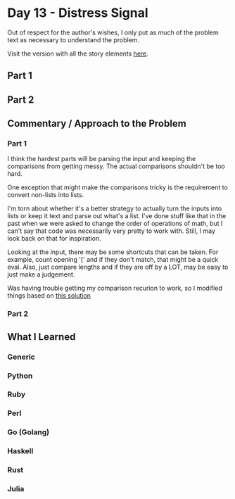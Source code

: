 # Day 13 - Distress Signal

Out of respect for the author's wishes, I only put as much of the problem text as necessary to understand the problem.

Visit the version with all the story elements [here](https://adventofcode.com/2022/day/13).

## Part 1

## Part 2

## Commentary / Approach to the Problem
### Part 1
I think the hardest parts will be parsing the input and keeping the comparisons from getting messy. The actual comparisons shouldn't be too hard.

One exception that might make the comparisons tricky is the requirement to convert non-lists into lists. 

I'm torn about whether it's a better strategy to actually turn the inputs into lists or keep it text and parse out what's a list. I've done stuff like that in the past when 
we were asked to change the order of operations of math, but I can't say that code was necessarily very pretty to work with. 
Still, I may look back on that for inspiration. 

Looking at the input, there may be some shortcuts that can be taken. For example, count opening '[' and if they don't match, that might be a quick eval.
Also, just compare lengths and if they are off by a LOT, may be easy to just make a judgement.

Was having trouble getting my comparison recurion to work, so I modified things based on [this solution](https://www.reddit.com/r/adventofcode/comments/zkmyh4/comment/j098dd5/?utm_source=share&utm_medium=web2x&context=3) 

### Part 2
## What I Learned

### Generic

### Python

### Ruby

### Perl

### Go (Golang)

### Haskell

### Rust

### Julia
    